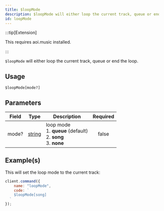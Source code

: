 ```yaml
---
title: $loopMode
description: $loopMode will either loop the current track, queue or end the loop.
id: loopMode
---
```


:::tip[Extension]

This requires aoi.music installed.

:::

`$loopMode` will either loop the current track, queue or end the loop.

## Usage

```aoi
$loopMode[mode?]
```

## Parameters

| Field | Type                                                                                              | Description                                                                   | Required |
| ----- | ------------------------------------------------------------------------------------------------- | ----------------------------------------------------------------------------- | :------: |
| mode? | [string](https://developer.mozilla.org/en-US/docs/Web/JavaScript/Reference/Global_Objects/String) | loop mode <br /> 1. **queue** (default) <br /> 2. **song** <br /> 3. **none** |  false   |

## Example(s)

This will set the loop mode to the current track:

```javascript
client.command({
    name: "loopMode",
    code: `
    $loopMode[song]
  `
});
```

